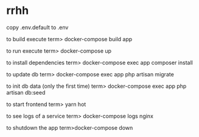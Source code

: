 # rrhh

copy .env.default to .env

to build execute
term> docker-compose build app

to run execute
term> docker-compose up

to install dependencies
term> docker-compose exec app composer install

to update db
term> docker-compose exec app php artisan migrate

to init db data (only the first time)
term> docker-compose exec app php artisan db:seed

to start frontend
term> yarn hot

to see logs of a service
term> docker-compose logs nginx

to shutdown the app
term>docker-compose down


